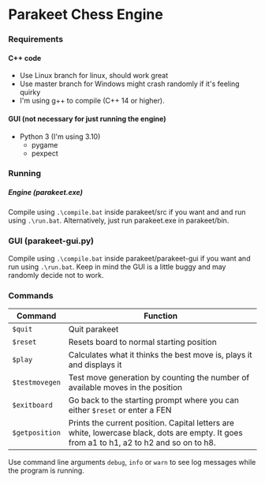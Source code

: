 # Parakeet Chess Engine

### Requirements 
#### C++ code
 - Use Linux branch for linux, should work great
 - Use master branch for Windows might crash randomly if it's feeling quirky
 - I'm using g++ to compile (C++ 14 or higher).

#### GUI (not necessary for just running the engine)
 - Python 3 (I'm using 3.10)
    - pygame
    - pexpect

### Running
##### Engine (parakeet.exe)
Compile using ``.\compile.bat`` inside parakeet/src if you want and and run using ``.\run.bat``. Alternatively, just run parakeet.exe in parakeet/bin.

### GUI (parakeet-gui.py)
Compile using ``.\compile.bat`` inside parakeet/parakeet-gui if you want and run using ``.\run.bat``.
Keep in mind the GUI is a little buggy and may randomly decide not to work.

### Commands
| Command   | Function  |
|-----------|-----------|
| ``$quit``  | Quit parakeet |
| ``$reset`` | Resets board to normal starting position |
| ``$play``  | Calculates what it thinks the best move is, plays it and displays it |
| ``$testmovegen`` | Test move generation by counting the number of available moves in the position |
| ``$exitboard`` | Go back to the starting prompt where you can either ``$reset`` or enter a FEN |
| ``$getposition`` | Prints the current position. Capital letters are white, lowercase black, dots are empty. It goes from a1 to h1, a2 to h2 and so on to h8. |

Use command line arguments ``debug``, ``info`` or ``warn`` to see log messages while the program is running.
